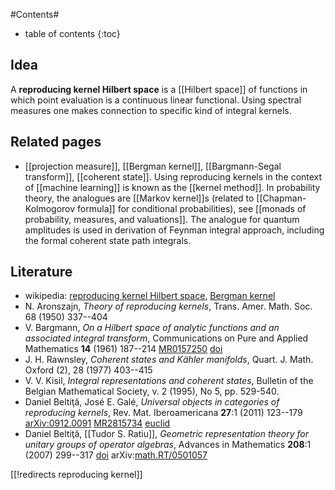 
#Contents#
* table of contents
{:toc}

## Idea

A __reproducing kernel Hilbert space__ is a [[Hilbert space]] of functions in which point evaluation is a continuous linear functional. Using spectral measures one makes connection to specific kind of integral kernels. 

## Related pages

* [[projection measure]], [[Bergman kernel]], [[Bargmann-Segal transform]], [[coherent state]]. Using reproducing kernels in the context of [[machine learning]] is known as the [[kernel method]]. In probability theory, the analogues are [[Markov kernel]]s (related to [[Chapman-Kolmogorov formula]] for conditional probabilities), see
[[monads of probability, measures, and valuations]]. The analogue for quantum amplitudes is used in derivation of Feynman integral approach, including the formal coherent state path integrals.

## Literature

* wikipedia: [reproducing kernel Hilbert space](https://en.wikipedia.org/wiki/Reproducing_kernel_Hilbert_space), [Bergman kernel](https://en.wikipedia.org/wiki/Bergman_kernel)
* N. Aronszajn, _Theory of reproducing kernels_, Trans. Amer. Math. Soc. 68 (1950) 337--404
* V. Bargmann, _On a Hilbert space of analytic functions and an associated integral transform_, Communications on Pure and Applied Mathematics __14__ (1961) 187--214 [MR0157250](https://www.ams.org/mathscinet-getitem?mr=157250) [doi](https://doi.org/10.1002/cpa.3160140303)
* J. H. Rawnsley, _Coherent states and Kähler manifolds_, Quart. J. Math. Oxford (2), 28 (1977) 403--415
* V. V. Kisil, _Integral representations and coherent states_, Bulletin of the Belgian Mathematical Society, v. 2 (1995), No 5, pp. 529-540.
* Daniel Belti&#355;&#259;, Jos&#233; E. Gal&#233;, _Universal objects in categories of reproducing kernels_, Rev. Mat. Iberoamericana __27__:1 (2011) 123--179 [arXiv:0912.0091](https://arxiv.org/abs/0912.0091) [MR2815734](https://www.ams.org/mathscinet-getitem?mr=2815734) [euclid](http://projecteuclid.org/euclid.rmi/1296828831) 
* Daniel Belti&#355;&#259;, [[Tudor S. Ratiu]], _Geometric representation theory for unitary groups of operator algebras_, Advances in Mathematics __208__:1 (2007) 299--317 [doi](https://doi.org/10.1016/j.aim.2006.02.009) arXiv:[math.RT/0501057](https://arxiv.org/abs/math/0501057)


    
[[!redirects reproducing kernel]]
